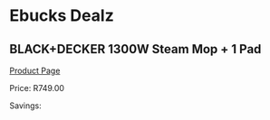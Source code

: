 
# Ebucks Dealz
## BLACK+DECKER 1300W Steam Mop + 1 Pad
[Product Page](https://www.ebucks.com/web/shop/productSelected.do?prodId=1010958869&catId=1158501102)

Price: R749.00

Savings: 


	